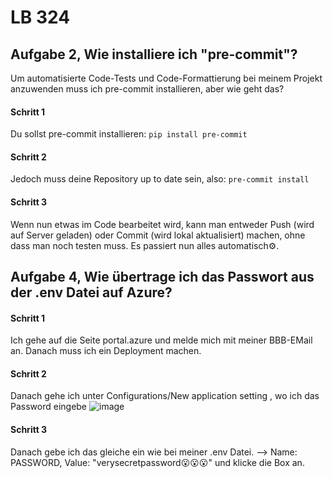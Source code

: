 # LB 324

## Aufgabe 2, Wie installiere ich "pre-commit"?
Um automatisierte Code-Tests und Code-Formattierung bei meinem Projekt anzuwenden muss ich pre-commit installieren, aber wie geht das?

#### Schritt 1
Du sollst pre-commit installieren:
```pip install pre-commit```

#### Schritt 2
Jedoch muss deine Repository up to date sein, also:
```pre-commit install```

#### Schritt 3
Wenn nun etwas im Code bearbeitet wird, kann man entweder Push (wird auf Server geladen) oder Commit (wird lokal aktualisiert) machen, ohne dass man noch testen muss. Es passiert nun alles automatisch⚙️.

## Aufgabe 4, Wie übertrage ich das Passwort aus der .env Datei auf Azure?
#### Schritt 1
Ich gehe auf die Seite portal.azure und melde mich mit meiner BBB-EMail an. Danach muss ich ein Deployment machen.

#### Schritt 2
Danach gehe ich unter Configurations/New application setting , wo ich das Password eingebe
![image](https://github.com/karakushi/KarakushiYlliLB-324/assets/118426881/73161935-3cc8-45af-b0f9-f3e4e7551971)

#### Schritt 3
Danach gebe ich das gleiche ein wie bei meiner .env Datei. --> Name: PASSWORD, Value: "verysecretpassword😮😮😮" und klicke die Box an.
